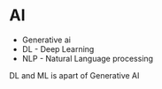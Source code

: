 # AI
- Generative ai
- DL - Deep Learning             
- NLP - Natural Language processing


DL and ML is apart of Generative AI

